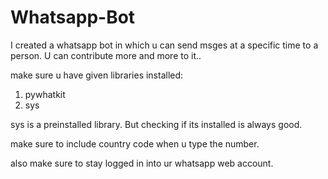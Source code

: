 # Whatsapp-Bot
I created a whatsapp bot in which u can send msges at a specific time to a person. U can contribute more and more to it..

make sure u have given libraries installed:

1. pywhatkit
2. sys

sys is a preinstalled library. But checking if its installed is always good.

make sure to include country code when u type the number.

also make sure to stay logged in into ur whatsapp web account.
